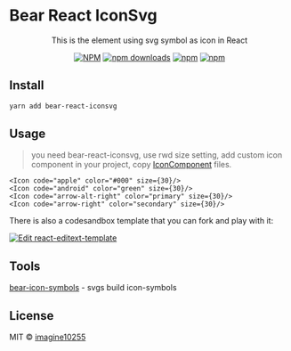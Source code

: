 # Bear React IconSvg

<p align="center">
   This is the element using svg symbol as icon in React
</p>

<div align="center">

[![NPM](https://img.shields.io/npm/v/bear-react-iconsvg.svg?style=for-the-badge)](https://www.npmjs.com/package/bear-react-iconsvg)
[![npm downloads](https://img.shields.io/npm/dm/bear-react-iconsvg.svg?style=for-the-badge)](https://www.npmjs.com/package/bear-react-iconsvg)
[![npm](https://img.shields.io/npm/dt/bear-react-iconsvg.svg?style=for-the-badge)](https://www.npmjs.com/package/bear-react-iconsvg)
[![npm](https://img.shields.io/npm/l/bear-react-iconsvg?style=for-the-badge)](https://github.com/imagine10255/bear-react-iconsvg/blob/main/LICENSE)

</div>

## Install

```bash
yarn add bear-react-iconsvg
```

## Usage

> you need bear-react-iconsvg, use rwd size setting,
add custom icon component in your project, copy [IconComponent](./example/src/Icon.tsx) files.

```tsx
<Icon code="apple" color="#000" size={30}/>
<Icon code="android" color="green" size={30}/>
<Icon code="arrow-alt-right" color="primary" size={30}/>
<Icon code="arrow-right" color="secondary" size={30}/>
```


There is also a codesandbox template that you can fork and play with it:

[![Edit react-editext-template](https://codesandbox.io/static/img/play-codesandbox.svg)](https://codesandbox.io/s/bear-react-iconsvg-lqsn6)


## Tools
[bear-icon-symbols](https://github.com/imagine10255/bear-icon-symbols) - svgs build icon-symbols


## License

MIT © [imagine10255](https://github.com/imagine10255)
